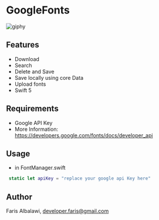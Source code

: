 # GoogleFonts
![giphy](https://user-images.githubusercontent.com/18473439/77875686-d9fc5700-721e-11ea-95d3-2b72a1b47641.gif)


## Features 
- Download
- Search
- Delete and Save 
- Save locally using core Data
- Upload fonts
- Swift 5

## Requirements
- Google API Key
- More Information: https://developers.google.com/fonts/docs/developer_api

## Usage
- in FontManager.swift
```swift
 static let apiKey = "replace your google api Key here"
```
## Author

Faris Albalawi,
developer.faris@gmail.com
